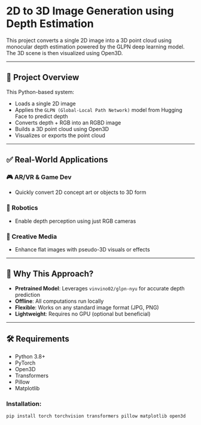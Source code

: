 # 2D to 3D Image Generation using Depth Estimation

This project converts a single 2D image into a 3D point cloud using monocular depth estimation powered by the GLPN deep learning model. The 3D scene is then visualized using Open3D.

---

## 📌 Project Overview

This Python-based system:

- Loads a single 2D image
- Applies the `GLPN (Global-Local Path Network)` model from Hugging Face to predict depth
- Converts depth + RGB into an RGBD image
- Builds a 3D point cloud using Open3D
- Visualizes or exports the point cloud

---

## ✅ Real-World Applications

### 🎮 AR/VR & Game Dev
- Quickly convert 2D concept art or objects to 3D form

### 🤖 Robotics
- Enable depth perception using just RGB cameras

### 🎨 Creative Media
- Enhance flat images with pseudo-3D visuals or effects

---

## 🔧 Why This Approach?

- **Pretrained Model**: Leverages `vinvino02/glpn-nyu` for accurate depth prediction
- **Offline**: All computations run locally
- **Flexible**: Works on any standard image format (JPG, PNG)
- **Lightweight**: Requires no GPU (optional but beneficial)

---

## 🛠️ Requirements

- Python 3.8+
- PyTorch
- Open3D
- Transformers
- Pillow
- Matplotlib

### Installation:

```bash
pip install torch torchvision transformers pillow matplotlib open3d
